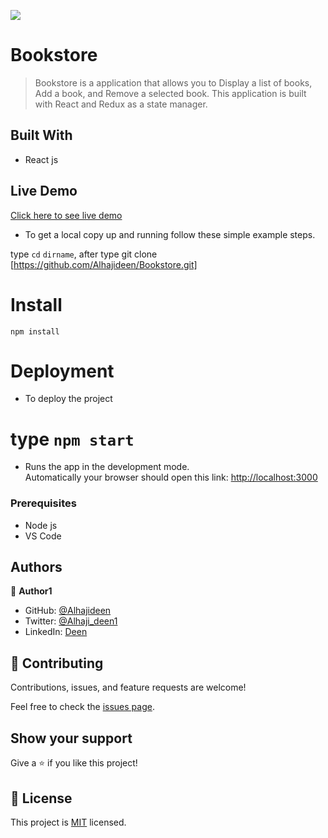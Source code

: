 ![](https://img.shields.io/badge/Microverse-blueviolet)

# Bookstore

> Bookstore is a application that allows you to Display a list of books, Add a book, and Remove a selected book. This application is built with React and Redux as a state manager.

## Built With

- React js

## Live Demo 

[Click here to see live demo](https://bookstore-mvp.netlify.app/)

- To get a local copy up and running follow these simple example steps.

type `cd` `dirname`, after type git clone [https://github.com/Alhajideen/Bookstore.git]

# Install

`npm install`

# Deployment

- To deploy the project

# type `npm start`

- Runs the app in the development mode.\
  Automatically your browser should open this link: [http://localhost:3000](http://localhost:3000)

### Prerequisites

- Node js
- VS Code

## Authors

👤 **Author1**

- GitHub: [@Alhajideen](https://github.com/Alhajideen)
- Twitter: [@Alhaji_deen1](https://twitter.com/Alhaji_deen1)
- LinkedIn: [Deen](https://linkedin.com/in/nurudeen-salifu-776753244)

## 🤝 Contributing

Contributions, issues, and feature requests are welcome!

Feel free to check the [issues page](https://github.com/Alhajideen/Bookstore/issues).

## Show your support

Give a ⭐️ if you like this project!

## 📝 License

This project is [MIT](https://github.com/Alhajideen/Bookstore/blob/add-license-1/LICENSE) licensed.
